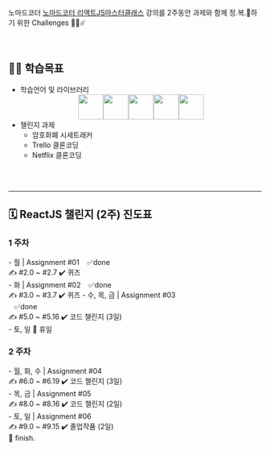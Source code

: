 노마드코더 [노마드코터 리액트JS마스터클래스](https://nomadcoders.co/react-masterclass) 강의를
2주동안 과제와 함께 정.복.🚀하기 위한 Challenges 🧑‍🚀☄️

<br/>
<h2>👩‍💻 학습목표</h2>
<p>
  <ul>
    <li>
        학습언어 및 라이브러리
        <div style="display: flex; justify-content:center; align-items:center;">
          <img src="https://nervjs.github.io/taro-docs/assets/images/rn-ecec68ba194e4b5e9fc3e853cc00c569.png"  style="width: 50px; height: 50px;">
          <img src="https://nomadcoders.co/_next/image?url=%2F_next%2Fstatic%2Fmedia%2Ftypescript.791deeef.png&w=1920&q=75" style="width: 50px; height: 50px;">
          <img src="https://nomadcoders.co/logos/react-query.svg" style="width: 50px; height: 50px;">
          <img src="https://nomadcoders.co/_next/image?url=%2F_next%2Fstatic%2Fmedia%2Fmotion.66282fc0.png&w=640&q=75" style="width: 50px; height: 50px;">
          <img src="https://nomadcoders.co/_next/image?url=%2F_next%2Fstatic%2Fmedia%2Fgatsby.535afb3f.png&w=1920&q=75" style="width: 50px; height: 50px;">
        </div>
    </li>
    <li>
        챌린지 과제
        <ul>
          <li>암호화폐 시세트래커</li>
          <li>Trello 클론코딩</li>
          <li>Netflix 클론코딩</li>
        </ul>
    </li>
  </ul>
</p>
<br/>
<br/>

<hr/>
<h2>🗓 ReactJS 챌린지 (2주) 진도표</h2>
<h3>1 주차</h3>
- 월 | Assignment #01  &nbsp;&nbsp;&nbsp;✅done<br/>
✍️ #2.0 ~ #2.7    ✔️ 퀴즈<br/>
- 화 | Assignment #02  &nbsp;&nbsp;&nbsp;✅done<br/>
✍️ #3.0 ~ #3.7    ✔️ 퀴즈
- 수, 목, 금 | Assignment #03 <br/>  &nbsp;&nbsp;&nbsp;✅done<br/>
✍️ #5.0 ~ #5.16   ✔️ 코드 챌린지 (3일)<br/>
- 토, 일           🌴 휴일<br/>
<h3>2 주차</h3>
- 월, 화, 수 | Assignment #04<br/>
✍️ #6.0 ~ #6.19    ✔️ 코드 챌린지 (3일)<br/>
- 목, 금 | Assignment #05<br/>
✍️ #8.0 ~ #8.16    ✔️ 코드 챌린지 (2일)<br/>
- 토, 일 | Assignment #06<br/>
✍️ #9.0 ~ #9.15    ✔️ 졸업작품 (2일) <br/>
🚩 finish.
